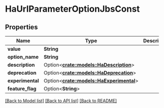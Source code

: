 # HaUrlParameterOptionJbsConst

## Properties

Name | Type | Description | Notes
------------ | ------------- | ------------- | -------------
**value** | **String** |  | 
**option_name** | **String** |  | 
**description** | Option<[**crate::models::HaDescription**](HA_Description.md)> |  | [optional]
**deprecation** | Option<[**crate::models::HaDeprecation**](HA_Deprecation.md)> |  | [optional]
**experimental** | Option<[**crate::models::HaExperimental**](HA_Experimental.md)> |  | [optional]
**feature_flag** | Option<**String**> |  | [optional]

[[Back to Model list]](../README.md#documentation-for-models) [[Back to API list]](../README.md#documentation-for-api-endpoints) [[Back to README]](../README.md)


